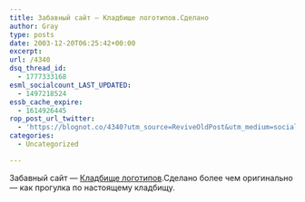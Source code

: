 ```yaml
---
title: Забавный сайт — Кладбище логотипов.Сделано
author: Gray
type: posts
date: 2003-12-20T06:25:42+00:00
excerpt:
url: /4340
dsq_thread_id:
  - 1777333168
esml_socialcount_LAST_UPDATED:
  - 1497218524
essb_cache_expire:
  - 1614926445
rop_post_url_twitter:
  - 'https://blognot.co/4340?utm_source=ReviveOldPost&utm_medium=social&utm_campaign=ReviveOldPost'
categories:
  - Uncategorized

---
```








Забавный сайт &#8212; <a href="http://www.logorip.com/" target="_blank">Кладбище логотипов</a>.Сделано более чем оригинально &#8212; как прогулка по настоящему кладбищу.